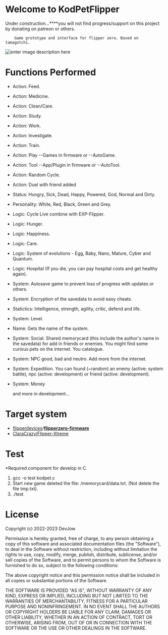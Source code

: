 # Welcome to KodPetFlipper

 Under construction...****you will not find progress/support on this project by donating on patreon or others.

        Game prototype and interface for flipper zero. Based on tamagotchi.


![enter image description here](https://cdn.discordapp.com/attachments/1049264648404357130/1055834291038335056/IMG_0012.png)


# Functions Performed

- Action: Feed.
- Action: Medicine.
- Action: Clean/Care.
- Action: Study.
- Action: Work.
- Action: Investigate.
- Action: Train.
- Action: Play --Games in firmware or --AutoGame.
- Action: Tool --App/Plugin in firmware or --AutoTool.
- Action: Random Cycle.
- Action: Duel with friend added
- Status: Hungry, Sick, Dead, Happy, Powered, God, Normal and  Dirty.
- Personality: White, Red, Black, Green and  Grey.
- Logic: Cycle Live combine with EXP-Flipper.
- Logic: Hunger.
- Logic: Happiness.
- Logic: Care.
- Logic: System of evolutions - Egg, Baby, Nano, Mature, Cyber and Quantum.
- Logic: Hospital (If you die, you can pay hospital costs and get healthy again).
- System: Autosave game to prevent loss of progress with updates or others.
- System: Encryption of the savedata to avoid easy cheats.
- Statictics: Intelligence, strength, agility, critic, defend and life.
- System: Level.
- Name: Gets the name of the system.
- System: Social. Shared memorycard (this include the author's name in the savedata) for add in friends or enemies. You might find some curious pets on the internet. You catalogue.
- System: NPC good, bad and neutro. Add more from the internet.
- System: Expedition. You can found (~random) an enemy (active: system battle), npc (active: development) or friend (active: development). 
- System: Money


   and more in development...

# Target system

- [flipperdevices](https://github.com/flipperdevices)/**[flipperzero-firmware](https://github.com/flipperdevices/flipperzero-firmware)**
- [ClaraCrazy/Flipper-Xtreme](https://github.com/ClaraCrazy/Flipper-Xtreme)


# Test
*Required component for develop in C.

1. gcc -o test kodpet.c
2. Start new game deleted the file: /memorycard/data.txt. (Not delete the file tmp.txt).
2. ./test




# License

Copyright (c) 2022-2023 DevJow

Permission is hereby granted, free of charge, to any person obtaining
a copy of this software and associated documentation files (the
"Software"), to deal in the Software without restriction, including
without limitation the rights to use, copy, modify, merge, publish,
distribute, sublicense, and/or sell copies of the Software, and to
permit persons to whom the Software is furnished to do so, subject to
the following conditions:

The above copyright notice and this permission notice shall be
included in all copies or substantial portions of the Software.

THE SOFTWARE IS PROVIDED "AS IS", WITHOUT WARRANTY OF ANY KIND,
EXPRESS OR IMPLIED, INCLUDING BUT NOT LIMITED TO THE WARRANTIES OF
MERCHANTABILITY, FITNESS FOR A PARTICULAR PURPOSE AND
NONINFRINGEMENT. IN NO EVENT SHALL THE AUTHORS OR COPYRIGHT HOLDERS BE
LIABLE FOR ANY CLAIM, DAMAGES OR OTHER LIABILITY, WHETHER IN AN ACTION
OF CONTRACT, TORT OR OTHERWISE, ARISING FROM, OUT OF OR IN CONNECTION
WITH THE SOFTWARE OR THE USE OR OTHER DEALINGS IN THE SOFTWARE.
